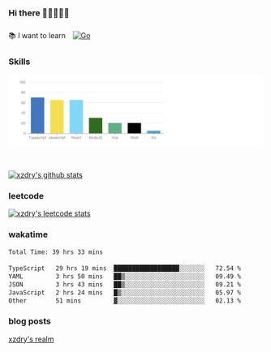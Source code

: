 ### Hi there 👋👋👋👋👋

 :books: I want to learn <a href="https://go.dev/" target="_blank"><img style="margin: 10px" src="https://profilinator.rishav.dev/skills-assets/go-original.svg" alt="Go" height="50" /></a>  

### Skills
![](img/2022-09-05-22-04-20.png)

<br />

[![xzdry's github stats](https://github-readme-stats.vercel.app/api?username=xzdry&count_private=true&show_icons=true&theme=vue)](https://github.com/xzdry)

### leetcode
[![xzdry's leetcode stats](https://leetcard.jacoblin.cool/xzdry-2?theme=light&font=Anek%20Kannada&site=cn)](https://leetcode.cn/u/xzdry-2/)

### wakatime
<!--START_SECTION:waka-->

```text
Total Time: 39 hrs 33 mins

TypeScript   29 hrs 19 mins  ██████████████████░░░░░░░   72.54 %
YAML         3 hrs 50 mins   ██▒░░░░░░░░░░░░░░░░░░░░░░   09.49 %
JSON         3 hrs 43 mins   ██▒░░░░░░░░░░░░░░░░░░░░░░   09.21 %
JavaScript   2 hrs 24 mins   █▒░░░░░░░░░░░░░░░░░░░░░░░   05.97 %
Other        51 mins         ▓░░░░░░░░░░░░░░░░░░░░░░░░   02.13 %
```

<!--END_SECTION:waka-->

### blog posts
[xzdry's realm](https://www.justdry.net/)
